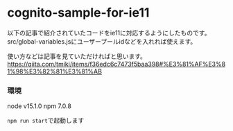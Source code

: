 # cognito-sample-for-ie11

以下の記事で紹介されていたコードをie11に対応するようにしたものです。
src/global-variables.jsにユーザープールidなどを入れれば使えます。

使い方などは記事を見ていただければと思います。
https://qiita.com/tmiki/items/f36edc6c7473f5baa398#%E3%81%AF%E3%81%98%E3%82%81%E3%81%AB

### 環境 
node v15.1.0 
npm 7.0.8

`npm run start`で起動します
